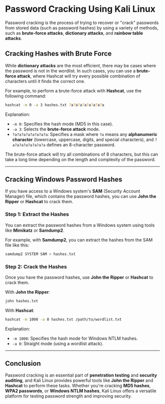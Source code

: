 # **Password Cracking Using Kali Linux**

Password cracking is the process of trying to recover or "crack" passwords from stored data (such as password hashes) by using a variety of methods, such as **brute-force attacks**, **dictionary attacks**, and **rainbow table attacks**.

## **Cracking Hashes with Brute Force**

While **dictionary attacks** are the most efficient, there may be cases where the password is not in the wordlist. In such cases, you can use a **brute-force attack**, where Hashcat will try every possible combination of characters until it finds the correct one.

For example, to perform a brute-force attack with **Hashcat**, use the following command:

```bash
hashcat -m 0 -a 3 hashes.txt ?a?a?a?a?a?a?a?a
```

Explanation:

- `-m 0`: Specifies the hash mode (MD5 in this case).
- `-a 3`: Selects the **brute-force attack** mode.
- `?a?a?a?a?a?a?a?a`: Specifies a mask where `?a` means any **alphanumeric character** (lowercase, uppercase, digits, and special characters), and `?a?a?a?a?a?a?a?a` defines an 8-character password.

The brute-force attack will try all combinations of 8 characters, but this can take a long time depending on the length and complexity of the password.

---

## **Cracking Windows Password Hashes**

If you have access to a Windows system's **SAM** (Security Account Manager) file, which contains the password hashes, you can use **John the Ripper** or **Hashcat** to crack them.

### **Step 1: Extract the Hashes**

You can extract the password hashes from a Windows system using tools like **Mimikatz** or **Samdump2**.

For example, with **Samdump2**, you can extract the hashes from the SAM file like this:

```bash
samdump2 SYSTEM SAM > hashes.txt
```

### **Step 2: Crack the Hashes**

Once you have the password hashes, use **John the Ripper** or **Hashcat** to crack them.

With **John the Ripper**:
```bash
john hashes.txt
```

With **Hashcat**:
```bash
hashcat -m 1000 -a 0 hashes.txt /path/to/wordlist.txt
```

Explanation:
- `-m 1000`: Specifies the hash mode for Windows NTLM hashes.
- `-a 0`: Straight mode (using a wordlist attack).

---

## **Conclusion**

Password cracking is an essential part of **penetration testing** and **security auditing**, and Kali Linux provides powerful tools like **John the Ripper** and **Hashcat** to perform these tasks. Whether you're cracking **MD5 hashes**, **WPA2 passwords**, or **Windows NTLM hashes**, Kali Linux offers a versatile platform for testing password strength and improving security.